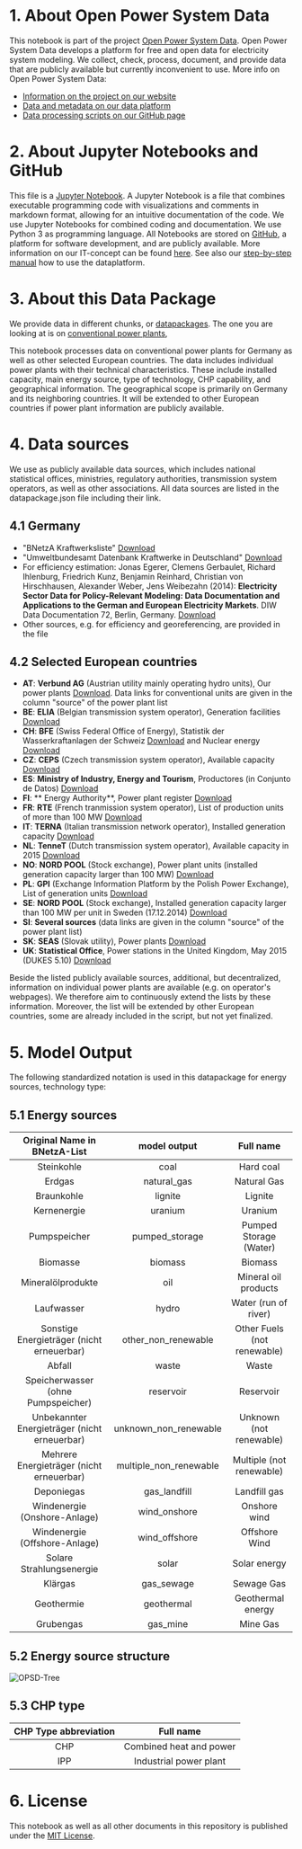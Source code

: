 # 1. About Open Power System Data 
This notebook is part of the project [Open Power System Data](http://open-power-system-data.org). Open Power System Data develops a platform for free and open data for electricity system modeling. We collect, check, process, document, and provide data that are publicly available but currently inconvenient to use. 
More info on Open Power System Data:
- [Information on the project on our website](http://open-power-system-data.org)
- [Data and metadata on our data platform](http://data.open-power-system-data.org)
- [Data processing scripts on our GitHub page](https://github.com/Open-Power-System-Data)

# 2. About Jupyter Notebooks and GitHub
This file is a [Jupyter Notebook](http://jupyter.org/). A Jupyter Notebook is a file that combines executable programming code with visualizations and comments in markdown format, allowing for an intuitive documentation of the code. We use Jupyter Notebooks for combined coding and documentation. We use Python 3 as programming language. All Notebooks are stored on [GitHub](https://github.com/), a platform for software development, and are publicly available. More information on our IT-concept can be found [here](http://open-power-system-data.org/it). See also our [step-by-step manual](http://open-power-system-data.org/step-by-step) how to use the dataplatform.

# 3. About this Data Package
We provide data in different chunks, or [datapackages](http://frictionlessdata.io/data-packages/). The one you are looking at is on [conventional power plants](http://data.open-power-system-data.org/convetional_power_plants/), 

This notebook processes data on conventional power plants for Germany as well as other selected European countries. The data includes individual power plants with their technical characteristics. These include installed capacity, main energy source, type of technology, CHP capability, and geographical information. The geographical scope is primarily on Germany and its neighboring countries. It will be extended to other European countries if power plant information are publicly available.


# 4. Data sources
We use as publicly available data sources, which includes national statistical offices, ministries, regulatory authorities, transmission system operators, as well as other associations. All data sources are listed in the datapackage.json file including their link.

## 4.1 Germany
- "BNetzA Kraftwerksliste" [Download](http://www.bundesnetzagentur.de/DE/Sachgebiete/ElektrizitaetundGas/Unternehmen_Institutionen/Versorgungssicherheit/Erzeugungskapazitaeten/Kraftwerksliste/kraftwerksliste-node.html)
- "Umweltbundesamt Datenbank Kraftwerke in Deutschland" [Download](http://www.umweltbundesamt.de/dokument/datenbank-kraftwerke-in-deutschland)
- For efficiency estimation: Jonas Egerer, Clemens Gerbaulet, Richard Ihlenburg, Friedrich Kunz, Benjamin Reinhard, Christian von Hirschhausen, Alexander Weber, Jens Weibezahn (2014): **Electricity Sector Data for Policy-Relevant Modeling: Data Documentation and Applications to the German and European Electricity Markets**. DIW Data Documentation 72, Berlin, Germany. [Download](https://www.diw.de/documents/publikationen/73/diw_01.c.440963.de/diw_datadoc_2014-072.pdf)
- Other sources, e.g. for efficiency and georeferencing, are provided in the file

## 4.2 Selected European countries
- **AT**: **Verbund AG** (Austrian utility mainly operating hydro units), Our power plants [Download](https://www.verbund.com/en-at/about-verbund/power-plants/our-power-plants). Data links for conventional units are given in the column "source" of the power plant list
- **BE**: **ELIA** (Belgian transmission system operator), Generation facilities [Download](http://publications.elia.be/upload/ProductionParkOverview.xls?TS=20120416193815)
- **CH**: **BFE** (Swiss Federal Office of Energy), Statistik der Wasserkraftanlagen der Schweiz [Download](http://www.bfe.admin.ch/php/modules/publikationen/stream.php?extlang=de&name=de_416798061.zip&endung=Statistik%20der%20Wasserkraftanlagen%20der%20Schweiz) and Nuclear energy [Download](http://www.bfe.admin.ch/themen/00511/index.html?lang=en)
- **CZ**: **CEPS** (Czech transmission system operator), Available capacity [Download](http://www.ceps.cz/_layouts/15/Ceps/_Pages/GraphData.aspx?mode=xlsx&from=1/1/2010%2012:00:00%20AM&to=12/31/2015%2011:59:59%20PM&hasinterval=False&sol=9&lang=ENG&ver=YF&)
- **ES**: **Ministry of Industry, Energy and Tourism**, Productores (in Conjunto de Datos) [Download](http://www6.mityc.es/aplicaciones/electra/ElectraExp.csv.zip)
- **FI**: ** Energy Authority**, Power plant register [Download](http://www.energiavirasto.fi/documents/10191/0/Energiaviraston+Voimalaitosrekisteri+010117.xlsx)
- **FR**: **RTE** (French tranmission system operator), List of production units of more than 100 MW [Download](http://clients.rte-france.com/servlets/CodesEICServlet)
- **IT**: **TERNA** (Italian transmission network operator), Installed generation capacity [Download](http://download.terna.it/terna/0000/0216/16.XLSX)
- **NL**: **TenneT** (Dutch transmission system operator), Available capacity in 2015 [Download](http://www.tennet.org/english/operational_management/export_data.aspx)
- **NO**: **NORD POOL** (Stock exchange), Power plant units (installed generation capacity larger than 100 MW) [Download](http://www.nordpoolspot.com/globalassets/download-center/tso/generation-capacity_norway_valid-from-2-december-2013_larger-than-100mw.pdf)
- **PL**: **GPI** (Exchange Information Platform by the Polish Power Exchange), List of generation units [Download](http://gpi.tge.pl/en/wykaz-jednostek?p_p_id=powerunits_WAR_powerunitsportlet&p_p_lifecycle=2&p_p_state=normal&p_p_mode=view&p_p_cacheability=cacheLevelPage&p_p_col_id=column-1&p_p_col_count=1)
- **SE**: **NORD POOL** (Stock exchange), Installed generation capacity larger than 100 MW per unit in Sweden (17.12.2014) [Download](http://www.nordpoolspot.com/globalassets/download-center/tso/generation-capacity_sweden_larger-than-100mw-per-unit_17122014.pdf)
- **SI**: **Several sources** (data links are given in the column "source" of the power plant list)
- **SK**: **SEAS** (Slovak utility), Power plants [Download](https://www.seas.sk/power-plants)
- **UK**: **Statistical Office**, Power stations in the United Kingdom, May 2015 (DUKES 5.10) [Download](https://www.gov.uk/government/uploads/system/uploads/attachment_data/file/446457/dukes5_10.xls)


Beside the listed publicly available sources, additional, but decentralized, information on individual power plants are available (e.g. on operator's webpages). We therefore aim to continuously extend the lists by these information. Moreover, the list will be extended by other European countries, some are already included in the script, but not yet finalized.

# 5. Model Output
The following standardized notation is used in this datapackage for energy sources, technology type:

## 5.1 Energy sources
Original Name in BNetzA-List|model output|Full name
:-:|:-:|:-:
Steinkohle|coal|Hard coal
Erdgas|natural_gas|Natural Gas
Braunkohle|lignite|Lignite
Kernenergie|uranium|Uranium
Pumpspeicher|pumped_storage|Pumped Storage (Water)
Biomasse|biomass|Biomass
Mineralölprodukte|oil|Mineral oil products 
Laufwasser|hydro|Water (run of river)
Sonstige Energieträger (nicht erneuerbar) |other_non_renewable|Other Fuels (not renewable)
Abfall|waste|Waste
Speicherwasser (ohne Pumpspeicher)|reservoir|Reservoir
Unbekannter Energieträger (nicht erneuerbar)|unknown_non_renewable|Unknown (not renewable)
Mehrere Energieträger (nicht erneuerbar)|multiple_non_renewable|Multiple (not renewable)
Deponiegas|gas_landfill|Landfill gas
Windenergie (Onshore-Anlage)|wind_onshore|Onshore wind
Windenergie (Offshore-Anlage)|wind_offshore|Offshore Wind
Solare Strahlungsenergie|solar|Solar energy
Klärgas|gas_sewage|Sewage Gas
Geothermie|geothermal|Geothermal energy
Grubengas|gas_mine|Mine Gas

## 5.2 Energy source structure
![OPSD-Tree](http://open-power-system-data.org/2016-10-25-opsd_tree.svg)

## 5.3 CHP type
CHP Type abbreviation|Full name
:-:|:-:
CHP|Combined heat and power
IPP|Industrial power plant


# 6. License
This notebook as well as all other documents in this repository is published under the [MIT License](LICENSE.md).

